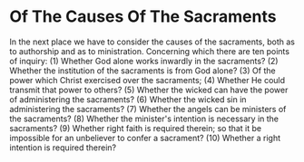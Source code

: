 # Of The Causes Of The Sacraments

In the next place we have to consider the causes of the sacraments, both as to authorship and as to ministration. Concerning which there are ten points of inquiry:
(1) Whether God alone works inwardly in the sacraments?
(2) Whether the institution of the sacraments is from God alone?
(3) Of the power which Christ exercised over the sacraments;
(4) Whether He could transmit that power to others?
(5) Whether the wicked can have the power of administering the sacraments?
(6) Whether the wicked sin in administering the sacraments?
(7) Whether the angels can be ministers of the sacraments?
(8) Whether the minister's intention is necessary in the sacraments?
(9) Whether right faith is required therein; so that it be impossible for an unbeliever to confer a sacrament?
(10) Whether a right intention is required therein?